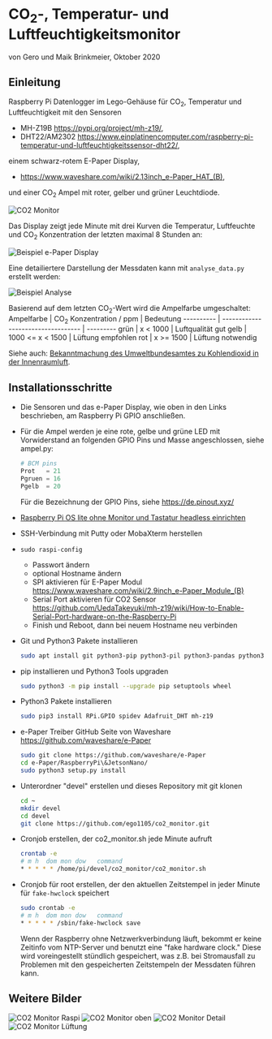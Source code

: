 # CO<sub>2</sub>-, Temperatur- und Luftfeuchtigkeitsmonitor
von Gero und Maik Brinkmeier, Oktober 2020

## Einleitung
Raspberry Pi Datenlogger im Lego-Gehäuse für CO<sub>2</sub>, Temperatur und Luftfeuchtigkeit mit den Sensoren
* MH-Z19B https://pypi.org/project/mh-z19/,
* DHT22/AM2302 https://www.einplatinencomputer.com/raspberry-pi-temperatur-und-luftfeuchtigkeitssensor-dht22/,

einem schwarz-rotem E-Paper Display,
* https://www.waveshare.com/wiki/2.13inch_e-Paper_HAT_(B),

und einer CO<sub>2</sub> Ampel mit roter, gelber und grüner Leuchtdiode.

![CO2 Monitor](doc/PXL_20201019_083823494.jpg)

Das Display zeigt jede Minute mit drei Kurven die Temperatur, Luftfeuchte und CO<sub>2</sub> Konzentration der letzten maximal 8 Stunden an:

![Beispiel e-Paper Display](doc/sample_data_plot.png)

Eine detailiertere Darstellung der Messdaten kann mit `analyse_data.py` erstellt werden:

![Beispiel Analyse](doc/sample_analysis_plot.png)

Basierend auf dem letzten CO<sub>2</sub>-Wert wird die Ampelfarbe umgeschaltet:
Ampelfarbe | CO<sub>2</sub> Konzentration / ppm | Bedeutung
---------- | ---------------------------------- | ---------
grün       | x < 1000                           | Luftqualität gut
gelb       | 1000 <= x < 1500                   | Lüftung empfohlen 
rot        | x >= 1500                          | Lüftung notwendig

Siehe auch: [Bekanntmachung des Umweltbundesamtes zu Kohlendioxid in der Innenraumluft](https://www.umweltbundesamt.de/sites/default/files/medien/pdfs/kohlendioxid_2008.pdf). 

## Installationsschritte
* Die Sensoren und das e-Paper Display, wie oben in den Links beschrieben, am Raspberry Pi GPIO anschließen.
* Für die Ampel werden je eine rote, gelbe und grüne LED mit Vorwiderstand an folgenden GPIO Pins und Masse angeschlossen, siehe ampel.py:
  ````python
  # BCM pins
  Prot   = 21
  Pgruen = 16
  Pgelb  = 20
  ````
  Für die Bezeichnung der GPIO Pins, siehe https://de.pinout.xyz/

* [Raspberry Pi OS lite ohne Monitor und Tastatur headless einrichten](https://www.tutonaut.de/anleitung-raspberry-pi-ohne-monitor-und-tastatur-headless-einrichten/)
* SSH-Verbindung mit Putty oder MobaXterm herstellen
* `sudo raspi-config`
  * Passwort ändern
  * optional Hostname ändern
  * SPI aktivieren für E-Paper Modul https://www.waveshare.com/wiki/2.9inch_e-Paper_Module_(B)
  * Serial Port aktivieren für CO2 Sensor https://github.com/UedaTakeyuki/mh-z19/wiki/How-to-Enable-Serial-Port-hardware-on-the-Raspberry-Pi
  * Finish und Reboot, dann bei neuem Hostname neu verbinden

* Git und Python3 Pakete installieren
  ````sh
  sudo apt install git python3-pip python3-pil python3-pandas python3-matplotlib
  ````
* pip installieren und Python3 Tools upgraden
  ````sh
  sudo python3 -m pip install --upgrade pip setuptools wheel
  ````  
* Python3 Pakete installieren
  ````sh
  sudo pip3 install RPi.GPIO spidev Adafruit_DHT mh-z19
  ````    
* e-Paper Treiber GitHub Seite von Waveshare https://github.com/waveshare/e-Paper
  ````sh
  sudo git clone https://github.com/waveshare/e-Paper
  cd e-Paper/RaspberryPi\&JetsonNano/
  sudo python3 setup.py install
  ````
* Unterordner "devel" erstellen und dieses Repository mit git klonen
  ````sh  
  cd ~
  mkdir devel
  cd devel
  git clone https://github.com/ego1105/co2_monitor.git  
  ````
* Cronjob erstellen, der co2_monitor.sh jede Minute aufruft
  ````sh  
  crontab -e
  # m h  dom mon dow   command
  * * * * * /home/pi/devel/co2_monitor/co2_monitor.sh
  ````    
* Cronjob für root erstellen, der den aktuellen Zeitstempel in jeder Minute für `fake-hwclock` speichert
  ````sh  
  sudo crontab -e
  # m h  dom mon dow   command
  * * * * * /sbin/fake-hwclock save
  ````    
  Wenn der Raspberry ohne Netzwerkverbindung läuft, bekommt er keine Zeitinfo vom NTP-Server und benutzt eine "fake hardware clock." Diese wird voreingestellt stündlich gespeichert, was z.B. bei Stromausfall zu Problemen mit den gespeicherten Zeitstempeln der Messdaten führen kann.
  
## Weitere Bilder

![CO2 Monitor Raspi](doc/PXL_20201019_082508298.jpg)
![CO2 Monitor oben](doc/PXL_20201019_082519450.jpg)
![CO2 Monitor Detail](doc/PXL_20201019_082527881.jpg)
![CO2 Monitor Lüftung](doc/PXL_20201019_083837719.jpg)



